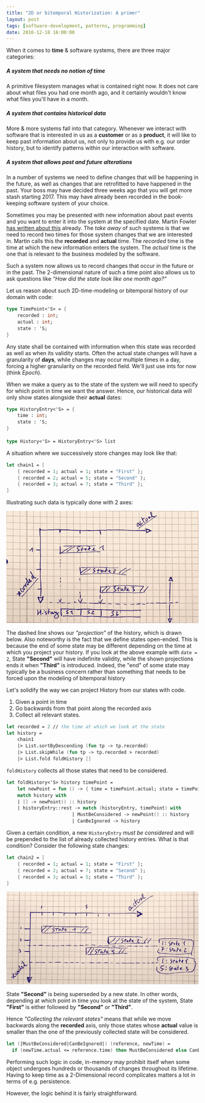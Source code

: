 ```yaml
---
title: "2D or bitemporal Historization: A primer"
layout: post
tags: [software-development, patterns, programming]
date: 2016-12-18 16:00:00
---
```


When it comes to **time** & software systems, there are three major categories:

##### A system that needs no notion of time

A primitive filesystem manages what is contained right now. It does not care about what files you had one month ago, and it certainly wouldn't know what files you'll have in a month.

##### A system that contains historical data

More & more systems fall into that category. Whenever we interact with software that is interested in us as a **customer** or as a **product**, it will like to keep past information about us, not only to provide us with e.g. our order history, but to identify patterns within our interaction with software.

##### A system that allows past and future alterations 

In a number of systems we need to define changes that will be happening in the future, as well as changes that are retrofitted to have happened in the past. Your boss may have decided three weeks ago that you will get more stash starting 2017. This may have already been recorded in the book-keeping software system of your choice. 

Sometimes you may be presented with new information about past events and you want to enter it into the system at the specified date. Martin Fowler [has written about this][1] already. The _take away_ of such systems is that we need to record two times for those system changes that we are interested in. Martin calls this the **recorded** and **actual** time. The _recorded_ time is the time at which the new information enters the system. The _actual_ time is the one that is relevant to the business modeled by the software.

Such a system now allows us to record changes that occur in the future or in the past. The 2-dimensional nature of such a time point also allows us to ask questions like _"How did the state look like one month ago?"_

Let us reason about such 2D-time-modeling or bitemporal history of our domain with code:

```fsharp
type TimePoint<'S> = {
    recorded : int;
    actual : int;
    state : 'S;
}
```

Any state shall be contained with information when this state was recorded as well as when its validity starts. Often the actual state changes will have a granularity of **days**, while changes may occur multiple times in a day, forcing a higher granularity on the recorded field. We'll just use ints for now (think _Epoch_).

When we make a query as to the state of the system we will need to specify for which point in time we want the answer. Hence, our historical data will only show states alongside their **actual** dates:

```fsharp
type HistoryEntry<'S> = {
    time : int;
    state : 'S;
}

type History<'S> = HistoryEntry<'S> list
```

A situation where we successively store changes may look like that:

```fsharp
let chain1 = [
    { recorded = 1; actual = 1; state = "First" };
    { recorded = 2; actual = 5; state = "Second" };
    { recorded = 3; actual = 7; state = "Third" };
]
```
Illustrating such data is typically done with 2 axes: 

![](/public/assets/2DHistory1.png)

The dashed line shows our _"projection"_ of the history, which is drawn below. Also noteworthy is the fact that we define states open-ended. This is because the end of some state may be different depending on the time at which you project your history. If you look at the above example with `date = 2`, State **"Second"** will have indefinite validity, while the shown projections ends it when **"Third"** is introduced. Indeed, the "end" of some state may typically be a business concern rather than something that needs to be forced upon the modeling of bitemporal history

Let's solidify the way we can project History from our states with code. 

1. Given a point in time
2. Go backwards from that point along the recorded axis
3. Collect all relevant states.

```fsharp
let recorded = 2 // the time at which we look at the state
let history = 
    chain1
    |> List.sortByDescending (fun tp -> tp.recorded)
    |> List.skipWhile (fun tp -> tp.recorded > recorded)
    |> List.fold foldHistory []
```

`foldHistory` collects all those states that need to be considered.

```fsharp
let foldHistory<'S> history timePoint = 
    let newPoint = fun () -> { time = timePoint.actual; state = timePoint.state }
    match history with
    | [] -> newPoint() :: history
    | historyEntry::rest -> match (historyEntry, timePoint) with
                        | MustBeConsidered -> newPoint() :: history
                        | CanBeIgnored -> history
```

Given a certain condition, a new `HistoryEntry` _must be considered_ and will be prepended to the list of already collected history entries. What is that condition? Consider the following state changes:

```fsharp
let chain2 = [
    { recorded = 1; actual = 1; state = "First" };
    { recorded = 2; actual = 7; state = "Second" };
    { recorded = 3; actual = 5; state = "Third" };
]
```

![](/public/assets/2DHistory2.png)

State **"Second"** is being superseded by a new state. In other words, depending at which point in time you look at the state of the system, State **"First"** is either followed by **"Second"** or **"Third"**.

Hence _"Collecting the relevant states"_ means that while we move backwards along the **recorded** axis, only those states whose **actual** value is smaller than the one of the previously collected state will be considered.

```fsharp
let (|MustBeConsidered|CanBeIgnored|) (reference, newTime) = 
  if (newTime.actual <= reference.time) then MustBeConsidered else CanBeIgnored
```

Performing such logic in code, in-memory may prohibit itself when some object undergoes hundreds or thousands of changes throughout its lifetime. Having to keep time as a 2-Dimensional record complicates matters a lot in terms of e.g. persistence. 

However, the logic behind it is fairly straightforward. 

[1]: http://martinfowler.com/eaaDev/timeNarrative.html